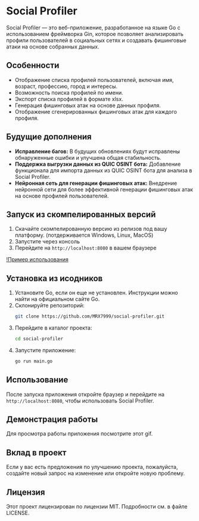 # Social Profiler

Social Profiler — это веб-приложение, разработанное на языке Go с использованием фреймворка Gin, которое позволяет анализировать профили пользователей в социальных сетях и создавать фишинговые атаки на основе собранных данных.

## Особенности

- Отображение списка профилей пользователей, включая имя, возраст, профессию, город и интересы.
- Возможность поиска профилей по имени.
- Экспорт списка профилей в формате xlsx.
- Генерация фишинговых атак на основе данных профиля.
- Отображение сгенерированных фишинговых атак для каждого профиля.

## Будущие дополнения

- **Исправление багов:** В будущих обновлениях будут исправлены обнаруженные ошибки и улучшена общая стабильность.
- **Поддержка выгрузки данных из QUIC OSINT бота:** Добавление функционала для импорта данных из QUIC OSINT бота для анализа в Social Profiler.
- **Нейронная сеть для генерации фишинговых атак:** Внедрение нейронной сети для более эффективной генерации фишинговых атак на основе профилей пользователей.


## Запуск из скомпелированных версий

1. Скачайте скомпелированную версию из релизов под вашу платформу. (потдерживается Windows, Linux, MacOS)
2. Запустите через консоль
3. Перейдите на `http://localhost:8080` в вашем браузере 

[!Пример использования](https://www.youtube.com/embed/_bkLrgDHFXo)




## Установка из исодников

1. Установите Go, если он еще не установлен. Инструкции можно найти на официальном сайте Go.
2. Склонируйте репозиторий:
   ```bash
   git clone https://github.com/MRX7999/social-profiler.git
   ```
3. Перейдите в каталог проекта:
   ```bash
   cd social-profiler
   ```
4. Запустите приложение:
   ```bash
   go run main.go
   ```

## Использование

После запуска приложения откройте браузер и перейдите на `http://localhost:8080`, чтобы использовать Social Profiler.

## Демонстрация работы

Для просмотра работы приложения посмотрите этот gif.

## Вклад в проект

Если у вас есть предложения по улучшению проекта, пожалуйста, создайте новый запрос на изменение или откройте новую проблему.

## Лицензия

Этот проект лицензирован по лицензии MIT. Подробности см. в файле LICENSE.
